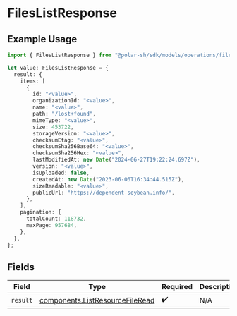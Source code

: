 # FilesListResponse

## Example Usage

```typescript
import { FilesListResponse } from "@polar-sh/sdk/models/operations/fileslist.js";

let value: FilesListResponse = {
  result: {
    items: [
      {
        id: "<value>",
        organizationId: "<value>",
        name: "<value>",
        path: "/lost+found",
        mimeType: "<value>",
        size: 453722,
        storageVersion: "<value>",
        checksumEtag: "<value>",
        checksumSha256Base64: "<value>",
        checksumSha256Hex: "<value>",
        lastModifiedAt: new Date("2024-06-27T19:22:24.697Z"),
        version: "<value>",
        isUploaded: false,
        createdAt: new Date("2023-06-06T16:34:44.515Z"),
        sizeReadable: "<value>",
        publicUrl: "https://dependent-soybean.info/",
      },
    ],
    pagination: {
      totalCount: 118732,
      maxPage: 957684,
    },
  },
};
```

## Fields

| Field                                                                              | Type                                                                               | Required                                                                           | Description                                                                        |
| ---------------------------------------------------------------------------------- | ---------------------------------------------------------------------------------- | ---------------------------------------------------------------------------------- | ---------------------------------------------------------------------------------- |
| `result`                                                                           | [components.ListResourceFileRead](../../models/components/listresourcefileread.md) | :heavy_check_mark:                                                                 | N/A                                                                                |